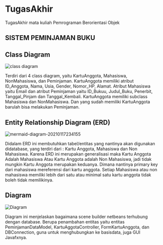 # TugasAkhir
TugasAkhir mata kuliah Pemrograman Berorientasi Objek

## SISTEM PEMINJAMAN BUKU

## Class Diagram 
![class diagram](https://user-images.githubusercontent.com/62495628/105113226-5fd0e380-5a79-11eb-9414-419dc47f27d6.jpeg)

Terdiri dari 4 class diagram, yaitu KartuAnggota, Mahasiswa, NonMahasiswa, dan Peminjaman. KartuAnggota memiliki atribut ID_Anggota, Nama, Usia, Gender, Nomor_HP, Alamat. Atribut Mahasiswa yaitu Email dan atribut Peminjaman yaitu ID_Bukuu, Judul_Buku, Penerbit, Tanggal_Pinjam dan Tanggal_Kembali. KartuAnggota memiliki subclass Mahasiswa dan NonMahasiswa. Dan yang sudah memiliki KartuAnggota barulah bisa melakukan Peminjaman. 

## Entity Relationship Diagram (ERD)
![mermaid-diagram-20210117234155](https://user-images.githubusercontent.com/62372670/105091799-f8e01880-5ad2-11eb-9808-7a231926e31c.png)

Didalam ERD ini membutuhkan tabel/entitas yang nantinya akan digunakan didatabase, yang terdiri dari : Kartu Anggota, Mahasiswa dan Non Mahasiswa. Karena ERD ini merupakan generalisasi maka Kartu Anggota Adalah Mahasiswa Atau Kartu Anggota adalah Non Mahasiswa, jadi tidak mungkin Kartu Anggota merupakan keduanya. Dimana nantinya primary key dari mahasiswa mereferensi dari kartu anggota. Setiap Mahasiswa atau non mahasiswa memiliki lebih dari satu atau minimal satu kartu anggota tidak boleh tidak memilikinya.

## Diagram 
![Diagram](https://user-images.githubusercontent.com/62495628/105113758-6c097080-5a7a-11eb-9fe9-b182562c8e93.jpeg)

Diagram ini menjelaskan bagaimana scene builder netbeans terhubung dengan database. Berupa penambahan entitas yaitu entitas PeminjamanDataModel, KartuAggotaController, FormKartuAnggota, dan DBConnection, guna untuk menghubungkan ke basisdata, juga GUI Javafxnya.



